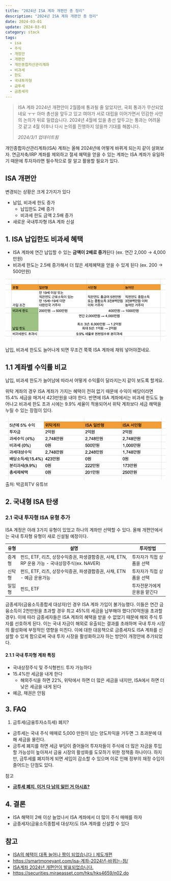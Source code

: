```yaml
---
title: "2024년 ISA 계좌 개편안 총 정리"
description: "2024년 ISA 계좌 개편안 총 정리"
date: 2024-03-01
update: 2024-03-01
category: stock
tags:
  - isa
  - 주식
  - 개정안
  - 개편안
  - 개인종합자산관리계좌
  - 비과세
  - 한도
  - 국내투자형
  - 금투세
  - 금종세자
---
```


> ISA 계좌 2024년 개편안이 2월쯤에 통과될 줄 알았지만, 국회 통과가 무산되었네요 ㅜㅜ
> 아마 총선을 앞두고 있고 여야가 서로 대립을 이어가면서 민감한 사안의 논의가 뒤로 밀렸습니다. 2024년 4월에 있을 총선 앞두고는 통과는 어려울 것 같고 4월 이후나 다시 논의를 진행하지 않을까 기대를 해봅니다.
>
> *2024/3/1 업데이트됨*

개인종합자산관리계좌(ISA) 계좌는 올해 2024년에 어떻게 바뀌게 되는지 같이 살펴보자. 연금저축/IRP 계좌를 제외하고 절세 혜택을 얻을 수 있는 계좌는 ISA 계좌가 유일하기 때문에 투자자라면 필수적으로 잘 알고 활용할 필요가 있다.

## ISA 개편안

변경되는 상황은 크게 2가지가 있다

- 납입, 비과세 한도 증가
    - 납입한도 2배 증가
    - 비과세 한도 금액 2.5배 증가
- 새로운 국내투자형 ISA 계좌 신설

## 1. ISA 납입한도 비과세 혜택

- ISA 계좌에 연간 납입할 수 있는 **금액이 2배로 증가**된다 (ex. 연간 2,000 → 4,000만원)
- 비과세 한도는 2.5배 증가해서 더 많은 세제혜택을 얻을 수 있게 된다  (ex. 200 → 500만원)

![ISA 납입한도 비과세 혜택](change.png)

납입, 비과세 한도도 늘어나게 되면 무조건 쭉쭉 ISA 계좌에 채워 넣어야겠네요.

## 1.1 계좌별 수익률 비교

납입, 비과세 한도가 늘어남에 따라서 어떻게 수익률이 달라지는지 같이 보도록 할게요.

위탁 계좌의 경우 ISA 계좌가 가지는 혜택이 전혀 없기 때문에 수익이 배당이라면 15.4% 세금을 매겨서 423만원을 내야 한다. 반면에 ISA 계좌에서는 비과세 한도도 늘어나고 비과세 한도 초과 시에는 9.9% 세율이 적용되어서 위탁 계좌보다 세금 해택을 누릴 수 있는 장점이 있다.

![계좌별 수익률 비교](compare.png)출처: 박곰희TV 유튜브

## 2. 국내형 ISA 탄생

### 2.1 국내 투자형 ISA 유형 추가

ISA 계정은 아래 3가지 유형이 있었고 하나의 계좌만 선택할 수 있다. 올해 개편안에서는 국내 투자형 유형이 새로 신설될 예정이다.

| 유형   | 설명                                                         | 투자방법                     |
| ------ | ------------------------------------------------------------ | ---------------------------- |
| 증계형 | 펀드, ETF, 리츠, 상장수익증권, 파생결함증권, 사채, ETN, RP 운용 가능 - 국내상장주식(ex. NAVER) | 투자자가 직접 상품을 선택    |
| 신탁형 | 펀드, ETF, 리츠, 상장수익증권, 파생결합증권, 사채, ETN - 예금 운용가능 | 투자자가 직접 상품을 선택    |
| 일임형 | 펀드, ETF                                                    | 투자전문가에게 운용을 맡긴다 |

금종세자(금융소득종합세 대상자)인 경우 ISA 계좌 가입이 불가능했다. 이들은 연간 금융소득이 2천만원을 초과할 경우 최고 45%의 세금을 납부해야 했다(10억원을 초과할 경우). 이에 따라 금종세자들은 ISA 계좌의 혜택을 받을 수 없었기 때문에 해외 주식 투자를 선호하게 된다. 이는 국내 자금이 해외로 유출되는 결과를 초래하며 국내 투자 시장의 활성화에 부정적인 영향을 미친다. 이에 대한 대응책으로 금종세자도 ISA 계좌를 신설할 수 있게 함으로써 국내 투자 시장을 활성화하고자 하는 방안이 개정안에 추가되었다.

#### 2.1.1 국내 투자형 계좌 특징

- 국내상장주식 및 주식형펀드 투자 가능하다
- 15.4%만 세금을 내게 한다
    - 해외주식을 하면 22%, 위탁에서 하면 더 많은 세금을 내지만, ISA에서 하면 더 낮은 세금을 내게 된다
- 예금, 채권은 안됨

## 3. FAQ

1. 금투세(금융투자소득세) 폐지?

- 금투세는 국내 주식 매매로 5,000 만원이 넘는 양도차익을 거두면 그 초과분에 대해 세금을 물린다.
- 금투세 폐지를 하면 세금 부담이 즐어들어 투자자들이 주식에 더 많은 자금을 투입할 가능성이 높아져서 금융 시장의 활성화를 도모하기 위한 정책중 하나이다. 하지만, 금투세를 폐지하게 되면 세입이 감소할 수 있으며 이로 인해 정부의 재정 수입이 즐어드는 단점도 있다.

참고

- **[금투세 폐지, 이거 다 남의 일인 거 아시죠?](https://www.hani.co.kr/arti/politics/bluehouse/1124106.html)**

## 4. 결론

- ISA 해택이 2배 이상 늘었나서 ISA 계좌에서 더 많이 주식 매매를 하자
- 금종세자(금융소득종합세 대상자)도 ISA 계좌를 신설할 수 있다

## 참고

- [ISA의 혜택이 대폭 늘어나 짱이 되었습니다ㅣ제도개편](https://www.youtube.com/watch?v=JsdnpGa9_ZY&si=Jd_5H3B7ltYTOnRb)
- https://smartmoneyant.com/isa-계좌-2024년-바뀌는-점/
- [ISA계좌 2024년 개편안이 발표되었습니다.](https://www.notion.so/ISA-2024-46f21e132f4d4e27b7e25125a26044c9?pvs=21)
- https://securities.miraeasset.com/hks/hks4659/n02.do
